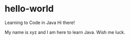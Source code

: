 # hello-world
Learning to Code in Java
Hi there!

My name is xyz and I am here to learn Java. Wish me luck.

